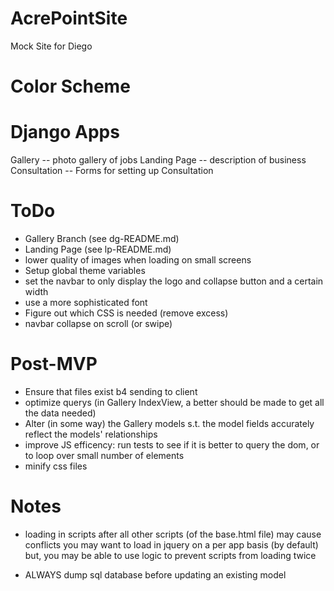 # AcrePointSite 

Mock Site for Diego

# Color Scheme


# Django Apps
Gallery -- photo gallery of jobs
Landing Page -- description of business
Consultation -- Forms for setting up Consultation

# ToDo
- Gallery Branch (see dg-README.md)
- Landing Page (see lp-README.md)
- lower quality of images when loading on small screens
- Setup global theme variables 
- set the navbar to only display the logo and collapse button and a certain width
- use a more sophisticated font 
- Figure out which CSS is needed (remove excess)
- navbar collapse on scroll (or swipe)

# Post-MVP
- Ensure that files exist b4 sending to client
- optimize querys (in Gallery IndexView, a better should be made to get all the data needed)
- Alter (in some way) the Gallery models s.t. the model fields accurately reflect the models' relationships
- improve JS efficency: run tests to see if it is better to query the dom, or to loop over small number of elements
- minify css files

# Notes
- loading in scripts after all other scripts (of the base.html file) may cause conflicts 
  you may want to load in jquery on a per app basis (by default) but, you may be able to use logic to prevent scripts from loading twice

- ALWAYS dump sql database before updating an existing model 